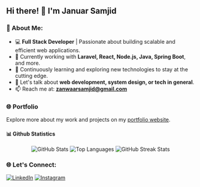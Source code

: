 ## Hi there! 👋 I'm Januar Samjid

### 🚀 About Me:
- 💻 **Full Stack Developer** | Passionate about building scalable and efficient web applications.
- 🔭 Currently working with **Laravel, React, Node.js, Java, Spring Boot**, and more.
- 🌱 Continuously learning and exploring new technologies to stay at the cutting edge.
- 💬 Let's talk about **web development, system design, or tech in general**.
- 📫 Reach me at: **zanwaarsamjid@gmail.com**

### 🌐 Portfolio
Explore more about my work and projects on my [portfolio website](https://januar.samjid.fun/).


#### 📊 Github Statistics

<div align="center">
  <img src="https://github-readme-stats.vercel.app/api?username=zanwaar&show_icons=true&locale=en&theme=transparent" alt="GitHub Stats" />
 
 <img  src="https://github-readme-stats.vercel.app/api/top-langs/?username=zanwaar&layout=compact&langs_count=20&theme=transparent&show_icons=true&count_private=true&hide=jupyter%20notebook,pascal,visual%20basic%20.net,matlab,hack,m,procfile" alt="Top Languages" />
  <img  src="https://github-readme-streak-stats.herokuapp.com/?user=zanwaar&theme=transparent" alt="GitHub Streak Stats" />
</div>


### 🌐 Let's Connect:
[![LinkedIn](https://img.shields.io/badge/LinkedIn-0A66C2?style=for-the-badge&logo=linkedin&logoColor=white)](https://linkedin.com/in/januar-samjid)
[![Instagram](https://img.shields.io/badge/Instagram-E4405F?style=for-the-badge&logo=instagram&logoColor=white)](https://www.instagram.com/batukel.dev/)


